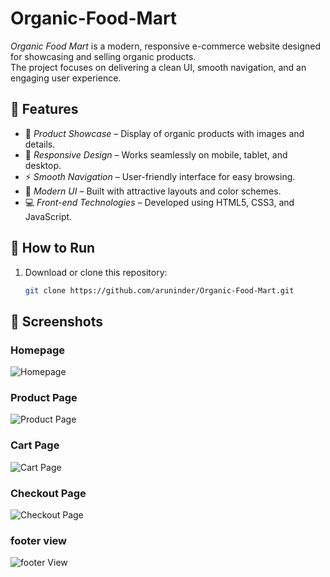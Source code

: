 # Organic-Food-Mart

*Organic Food Mart* is a modern, responsive e-commerce website designed for showcasing and selling organic products.  
The project focuses on delivering a clean UI, smooth navigation, and an engaging user experience.

## 📌 Features
- 🛒 *Product Showcase* – Display of organic products with images and details.
- 📱 *Responsive Design* – Works seamlessly on mobile, tablet, and desktop.
- ⚡ *Smooth Navigation* – User-friendly interface for easy browsing.
- 🎨 *Modern UI* – Built with attractive layouts and color schemes.
- 💻 *Front-end Technologies* – Developed using HTML5, CSS3, and JavaScript.

## 🚀 How to Run
1. Download or clone this repository:
   ```bash
   git clone https://github.com/aruninder/Organic-Food-Mart.git

## 📸 Screenshots

### Homepage
![Homepage](https://github.com/aruninder/Organic-Food-Mart/blob/main/food%20mart%20screenshot/Screenshot%20(34).png?raw=true)

### Product Page
![Product Page](https://github.com/aruninder/Organic-Food-Mart/blob/main/food%20mart%20screenshot/Screenshot%20(38).png?raw=true)

### Cart Page
![Cart Page]()

### Checkout Page
![Checkout Page]()

### footer view
![footer View]()
